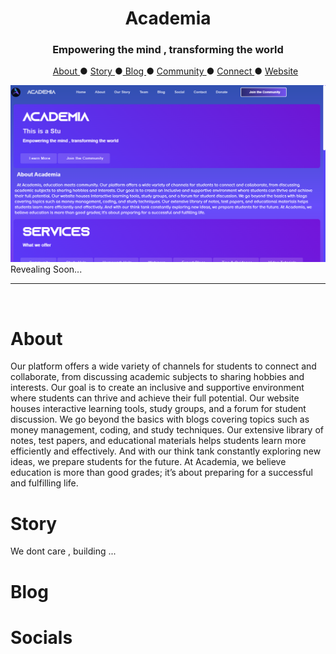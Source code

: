 <h1 align=center> Academia</h1>
<h3 align=center>Empowering the mind , transforming the world</h2>


<ul align=center><a href=#about>About </a>  ● <a href=#story>Story </a> ●<a href=#blog> Blog </a>  ● <a href="https://discord.gg/">Community </a> ● <a href=#socials> Connect </a>  ● <a href="https://openacademia.me">Website </a> </ul>


<img src="img\demo.png" alt="A short blurred website demo of Academia">
Revealing Soon...

___
<br>

# About
Our platform offers a wide variety of channels for students to connect and collaborate, from discussing academic subjects to sharing hobbies and interests. Our goal is to create an inclusive and supportive environment where students can thrive and achieve their full potential. Our website houses interactive learning tools, study groups, and a forum for student discussion. We go beyond the basics with blogs covering topics such as money management, coding, and study techniques. Our extensive library of notes, test papers, and educational materials helps students learn more efficiently and effectively. And with our think tank constantly exploring new ideas, we prepare students for the future. At Academia, we believe education is more than good grades; it’s about preparing for a successful and fulfilling life.

# Story
We dont care , building ...

# Blog
# Socials
